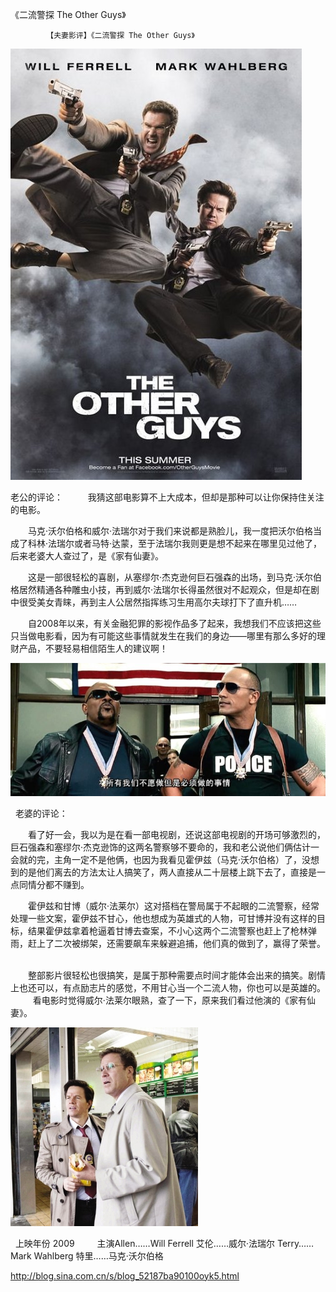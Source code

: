 《二流警探 The Other Guys》

			【夫妻影评】《二流警探 The Other Guys》

![](./img/52187ba9t9c66f808551a&690.jpg)

老公的评论：
 
　　我猜这部电影算不上大成本，但却是那种可以让你保持住关注的电影。
 

　　马克·沃尔伯格和威尔·法瑞尔对于我们来说都是熟脸儿，我一度把沃尔伯格当成了科林·法瑞尔或者马特·达蒙，至于法瑞尔我则更是想不起来在哪里见过他了，后来老婆大人查过了，是《家有仙妻》。
 

　　这是一部很轻松的喜剧，从塞缪尔·杰克逊何巨石强森的出场，到马克·沃尔伯格居然精通各种雕虫小技，再到威尔·法瑞尔长得虽然很对不起观众，但是却在剧中很受美女青睐，再到主人公居然指挥练习生用高尔夫球打下了直升机……
 

　　自2008年以来，有关金融犯罪的影视作品多了起来，我想我们不应该把这些只当做电影看，因为有可能这些事情就发生在我们的身边——哪里有那么多好的理财产品，不要轻易相信陌生人的建议啊！
 

![](./img/52187ba9t760a4c391fe4&690.jpg)



 
老婆的评论：
 

　　看了好一会，我以为是在看一部电视剧，还说这部电视剧的开场可够激烈的，巨石强森和塞缪尔·杰克逊饰的这两名警察够不要命的，我和老公说他们俩估计一会就的完，主角一定不是他俩，也因为我看见霍伊兹（马克·沃尔伯格）了，没想到的是他们离去的方法太让人搞笑了，两人直接从二十层楼上跳下去了，直接是一点同情分都不赚到。
 

　　霍伊兹和甘博（威尔·法莱尔）这对搭档在警局属于不起眼的二流警察，经常处理一些文案，霍伊兹不甘心，他也想成为英雄式的人物，可甘博并没有这样的目标，结果霍伊兹拿着枪逼着甘博去查案，不小心这两个二流警察也赶上了枪林弹雨，赶上了二次被绑架，还需要飙车来躲避追捕，他们真的做到了，赢得了荣誉。
 

　　整部影片很轻松也很搞笑，是属于那种需要点时间才能体会出来的搞笑。剧情上也还可以，有点励志片的感觉，不用甘心当一个二流人物，你也可以是英雄的。
 
　　看电影时觉得威尔·法莱尔眼熟，查了一下，原来我们看过他演的《家有仙妻》。
 

![](./img/52187ba9t9c66fd3ef8ef&690.jpg)


 
上映年份
2009
　　
主演Allen……Will Ferrell
艾伦……威尔·法瑞尔
Terry……Mark Wahlberg
特里……马克·沃尔伯格							
		
http://blog.sina.com.cn/s/blog_52187ba90100oyk5.html
